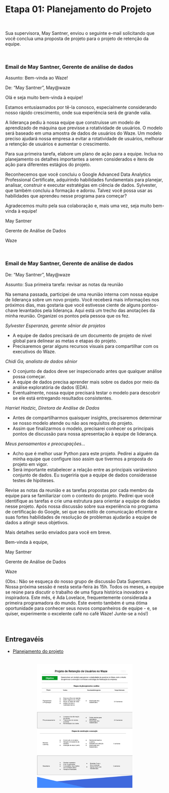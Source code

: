 # Etapa 01: Planejamento do Projeto

<br>

Sua supervisora, May Santner, enviou o seguinte e-mail solicitando que você conclua uma proposta de projeto para o projeto de retenção da equipe. 

<br>

### Email de May Santner, Gerente de análise de dados

Assunto: Bem-vinda ao Waze!

De: “May Santner”, May@waze

Olá e seja muito bem-vinda à equipe!

Estamos entusiasmados por tê-la conosco, especialmente considerando nosso rápido crescimento, onde sua experiência será de grande valia. 

A liderança pediu à nossa equipe que construísse um modelo de aprendizado de máquina que previsse a rotatividade de usuários. O modelo será baseado em uma amostra de dados de usuários do Waze. Um modelo preciso ajudará nossa empresa a evitar a rotatividade de usuários, melhorar a retenção de usuários e aumentar o crescimento.

Para sua primeira tarefa, elabore um plano de ação para a equipe. Inclua no planejamento os detalhes importantes a serem considerados e itens de ação para diferentes estágios do projeto.

Reconhecemos que você concluiu o Google Advanced Data Analytics Professional Certificate, adquirindo habilidades fundamentais para planejar, analisar, construir e executar estratégias em ciência de dados. Sylvester, que também concluiu a formação e adorou. Talvez você possa usar as habilidades que aprendeu nesse programa para começar? 

Agradecemos muito pela sua colaboração e, mais uma vez, seja muito bem-vinda à equipe!

May Santner

Gerente de Análise de Dados

Waze

<br>


### Email de May Santner, Gerente de análise de dados


De: “May Santner”, May@waze

Assunto: Sua primeira tarefa: revisar as notas da reunião

Na semana passada, participei de uma reunião interna com nossa equipe de liderança sobre um novo projeto. Você receberá mais informações nos próximos dias, mas gostaria que você estivesse ciente de alguns pontos-chave levantados pela liderança. Aqui está um trecho das anotações da minha reunião. Organizei os pontos pela pessoa que os fez.

*Sylvester Esperanza, gerente sênior de projetos*

- A equipe de dados precisará de um documento de projeto de nível global para delinear as metas e etapas do projeto.
- Precisaremos gerar alguns recursos visuais para compartilhar com os executivos do Waze.

*Chidi Ga, analista de dados sênior*

- O conjunto de dados deve ser inspecionado antes que qualquer análise possa começar. 
- A equipe de dados precisa aprender mais sobre os dados por meio da análise exploratória de dados (EDA).
- Eventualmente, nossa equipe precisará testar o modelo para descobrir se ele está entregando resultados consistentes.

*Harriet Hadzic, Diretora de Análise de Dados*

- Antes de compartilharmos quaisquer insights, precisaremos determinar se nosso modelo atende ou não aos requisitos do projeto.
- Assim que finalizarmos o modelo, precisarei conhecer os principais pontos de discussão para nossa apresentação à equipe de liderança.

*Meus pensamentos e preocupações…*

- Acho que é melhor usar Python para este projeto. Pedirei a alguém da minha equipe que configure isso assim que tivermos a proposta do projeto em vigor.
- Será importante estabelecer a relação entre as principais variáveis ​​no conjunto de dados. Eu sugeriria que a equipe de dados considerasse testes de hipóteses.

Revise as notas da reunião e as tarefas propostas por cada membro da equipe para se familiarizar com o contexto do projeto. Pedirei que você identifique as tarefas e crie uma estrutura para orientar a equipe de dados nesse projeto. Após nossa discussão sobre sua experiência no programa de certificação do Google, sei que seu estilo de comunicação eficiente e suas fortes habilidades de resolução de problemas ajudarão a equipe de dados a atingir seus objetivos. 

Mais detalhes serão enviados para você em breve.

Bem-vinda à equipe,

May Santner

Gerente de Análise de Dados

Waze


(Obs.: Não se esqueça do nosso grupo de discussão Data Superstars. Nossa próxima sessão é nesta sexta-feira às 15h. Todos os meses, a equipe se reúne para discutir o trabalho de uma figura histórica inovadora e inspiradora. Este mês, é Ada Lovelace, frequentemente considerada a primeira programadora do mundo. Este evento também é uma ótima oportunidade para conhecer seus novos companheiros de equipe - e, se quiser, experimente o excelente café no café Waze! Junte-se a nós!)

<br>

## Entregavéis

- [Planejamento do projeto](https://github.com/claudiaanjos/projetos-analise-dados/blob/main/projetos/projeto09/Etapa_01/01-Planejamento_do_projeto.pdf)

<br>

<div align='center'>
    <img src="https://github.com/claudiaanjos/projetos-analise-dados/blob/main/projetos/projeto09/images/image02.png" width="60%"/>
</div>